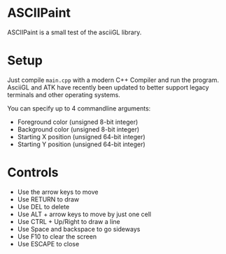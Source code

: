 # ASCIIPaint
ASCIIPaint is a small test of the asciiGL library.

# Setup
Just compile `main.cpp` with a modern C++ Compiler and run the program. AsciiGL and ATK have recently been updated to better support legacy terminals and other operating systems.


You can specify up to 4 commandline arguments:
* Foreground color (unsigned 8-bit integer)
* Background color (unsigned 8-bit integer)
* Starting X position (unsigned 64-bit integer)
* Starting Y position (unsigned 64-bit integer)

# Controls
* Use the arrow keys to move
* Use RETURN to draw
* Use DEL to delete
* Use ALT + arrow keys to move by just one cell
* Use CTRL + Up/Right to draw a line
* Use Space and backspace to go sideways
* Use F10 to clear the screen
* Use ESCAPE to close
